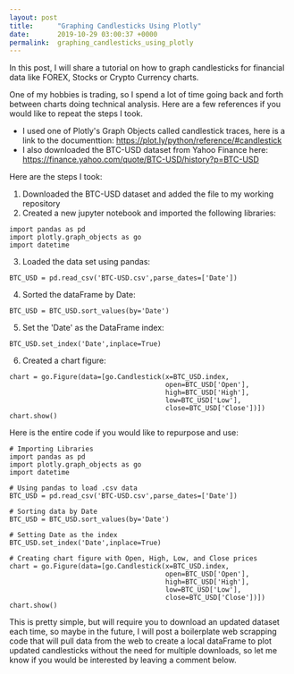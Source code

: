 ```yaml
---
layout: post
title:      "Graphing Candlesticks Using Plotly"
date:       2019-10-29 03:00:37 +0000
permalink:  graphing_candlesticks_using_plotly
---
```



In this post, I will share a tutorial on how to graph candlesticks for financial data like FOREX, Stocks or Crypto Currency charts. 

One of my hobbies is trading, so I spend a lot of time going back and forth between charts doing technical analysis. Here are a few references if you would like to repeat the steps I took.

* I used one of Plotly's Graph Objects called candlestick traces, here is a link to the documenttion: https://plot.ly/python/reference/#candlestick
* I also downloaded the BTC-USD dataset from Yahoo Finance here: https://finance.yahoo.com/quote/BTC-USD/history?p=BTC-USD

Here are the steps I took:

1. Downloaded the BTC-USD dataset and added the file to my working repository
2. Created a new jupyter notebook and imported the following libraries: 
```
import pandas as pd
import plotly.graph_objects as go
import datetime
```
3. Loaded the data set using pandas:
```
BTC_USD = pd.read_csv('BTC-USD.csv',parse_dates=['Date'])
```
4. Sorted the dataFrame by Date:
```
BTC_USD = BTC_USD.sort_values(by='Date')
```
5. Set the 'Date' as the DataFrame index:
```
BTC_USD.set_index('Date',inplace=True)
```
6. Created a chart figure:
```
chart = go.Figure(data=[go.Candlestick(x=BTC_USD.index,
                                       open=BTC_USD['Open'],
                                       high=BTC_USD['High'],
                                       low=BTC_USD['Low'],
                                       close=BTC_USD['Close'])])
chart.show()
```

Here is the entire code if you would like to repurpose and use:

```
# Importing Libraries
import pandas as pd
import plotly.graph_objects as go
import datetime

# Using pandas to load .csv data
BTC_USD = pd.read_csv('BTC-USD.csv',parse_dates=['Date'])

# Sorting data by Date
BTC_USD = BTC_USD.sort_values(by='Date')

# Setting Date as the index
BTC_USD.set_index('Date',inplace=True)

# Creating chart figure with Open, High, Low, and Close prices
chart = go.Figure(data=[go.Candlestick(x=BTC_USD.index,
                                       open=BTC_USD['Open'],
                                       high=BTC_USD['High'],
                                       low=BTC_USD['Low'],
                                       close=BTC_USD['Close'])])
chart.show()
```

This is pretty simple, but will require you to download an updated dataset each time, so maybe in the future, I will post a boilerplate web scrapping code that will pull data from the web to create a local dataFrame to plot updated candlesticks without the need for multiple downloads, so let me know if you would be interested by leaving a comment below.




